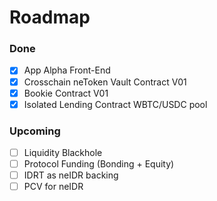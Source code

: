 # Roadmap

### Done

* [x] App Alpha Front-End
* [x] Crosschain neToken Vault Contract V01
* [x] Bookie Contract V01
* [x] Isolated Lending Contract WBTC/USDC pool

### Upcoming

* [ ] Liquidity Blackhole
* [ ] Protocol Funding (Bonding + Equity)
* [ ] IDRT as neIDR backing
* [ ] PCV for neIDR

